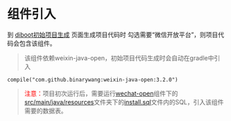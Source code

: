 # 组件引入

到 [diboot初始项目生成](https://www.diboot.com/g/) 页面生成项目代码时 勾选需要“微信开放平台”，则项目代码会包含该组件。

> 该组件依赖weixin-java-open，初始项目代码生成时会自动在gradle中引入

    compile("com.github.binarywang:weixin-java-open:3.2.0")

> <font color=red>注意：</font>项目初次运行后，需要运行[wechat-open]()组件下的[src/main/java/resources]()文件夹下的[install.sql]()文件内的SQL，引入该组件需要的数据表。